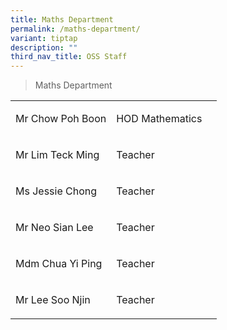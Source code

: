 ```yaml
---
title: Maths Department
permalink: /maths-department/
variant: tiptap
description: ""
third_nav_title: OSS Staff
---
```

<blockquote>
<p>Maths Department</p>
<p></p>
</blockquote>
<table style="minWidth: 75px">
<colgroup>
<col>
<col>
<col>
</colgroup>
<tbody>
<tr>
<td rowspan="1" colspan="1">
<p>Mr Chow Poh Boon</p>
</td>
<td rowspan="1" colspan="1">
<p>HOD Mathematics</p>
</td>
<td rowspan="1" colspan="1">
<p></p>
</td>
</tr>
<tr>
<td rowspan="1" colspan="1">
<p>Mr Lim Teck Ming</p>
</td>
<td rowspan="1" colspan="1">
<p>Teacher</p>
</td>
<td rowspan="1" colspan="1">
<p></p>
</td>
</tr>
<tr>
<td rowspan="1" colspan="1">
<p>Ms Jessie Chong</p>
</td>
<td rowspan="1" colspan="1">
<p>Teacher</p>
</td>
<td rowspan="1" colspan="1">
<p></p>
</td>
</tr>
<tr>
<td rowspan="1" colspan="1">
<p>Mr Neo Sian Lee</p>
</td>
<td rowspan="1" colspan="1">
<p>Teacher</p>
</td>
<td rowspan="1" colspan="1">
<p></p>
</td>
</tr>
<tr>
<td rowspan="1" colspan="1">
<p>Mdm Chua Yi Ping</p>
</td>
<td rowspan="1" colspan="1">
<p>Teacher</p>
</td>
<td rowspan="1" colspan="1">
<p></p>
</td>
</tr>
<tr>
<td rowspan="1" colspan="1">
<p>Mr Lee Soo Njin</p>
</td>
<td rowspan="1" colspan="1">
<p>Teacher</p>
</td>
<td rowspan="1" colspan="1">
<p></p>
</td>
</tr>
</tbody>
</table>
<p></p>